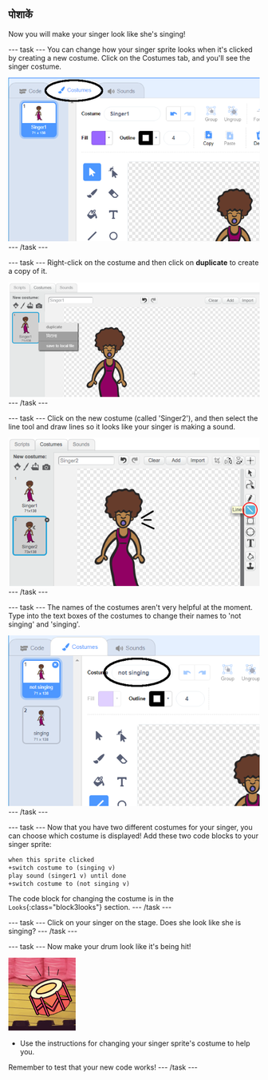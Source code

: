 ## पोशाकें

Now you will make your singer look like she's singing!

\--- task \--- You can change how your singer sprite looks when it's clicked by creating a new costume. Click on the Costumes tab, and you'll see the singer costume.

![स्क्रीनशॉट](images/band-singer-costume-annotated.png) \--- /task \---

\--- task \--- Right-click on the costume and then click on **duplicate** to create a copy of it.

![स्क्रीनशॉट](images/band-singer-duplicate.png) \--- /task \---

\--- task \--- Click on the new costume (called 'Singer2'), and then select the line tool and draw lines so it looks like your singer is making a sound.

![स्क्रीनशॉट](images/band-singer-click.png) \--- /task \---

\--- task \--- The names of the costumes aren't very helpful at the moment. Type into the text boxes of the costumes to change their names to 'not singing' and 'singing'.

![स्क्रीनशॉट](images/band-singer-name-annotated.png) \--- /task \---

\--- task \--- Now that you have two different costumes for your singer, you can choose which costume is displayed! Add these two code blocks to your singer sprite:

```blocks3
when this sprite clicked
+switch costume to (singing v)
play sound (singer1 v) until done
+switch costume to (not singing v)
```

The code block for changing the costume is in the `Looks`{:class="block3looks"} section. \--- /task \---

\--- task \--- Click on your singer on the stage. Does she look like she is singing? \--- /task \---

\--- task \--- Now make your drum look like it's being hit!

![स्क्रीनशॉट](images/band-drum-final.png)

- Use the instructions for changing your singer sprite's costume to help you.

Remember to test that your new code works! \--- /task \---